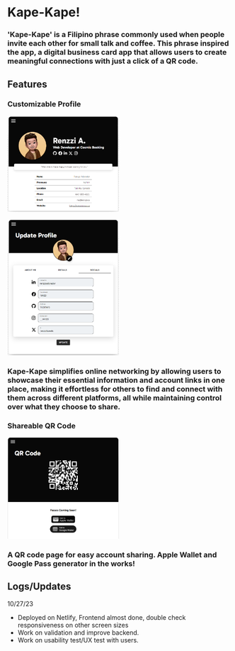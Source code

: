 # Kape-Kape!

### 'Kape-Kape' is a Filipino phrase commonly used when people invite each other for small talk and coffee. This phrase inspired the app, a digital business card app that allows users to create meaningful connections with just a click of a QR code.

## Features

### Customizable Profile

<img src='https://github.com/16bithero/kapekape-web/blob/main/public/Profile.png' width='50%'></img>


<img src='https://github.com/16bithero/kapekape-web/blob/main/public/Update.png' width='50%'></img>

<h3>Kape-Kape simplifies online networking by allowing users to showcase their essential information and account links in one place, making it effortless for others to find and connect with them across different platforms, all while maintaining control over what they choose to share.</h3>

### Shareable QR Code

<img src='https://github.com/16bithero/kapekape-web/blob/main/public/QRCode.png' width='50%'></img>

<h3>A QR code page for easy account sharing. Apple Wallet and Google Pass generator in the works!</h3>

## Logs/Updates

10/27/23
- Deployed on Netlify, Frontend almost done, double check responsiveness on other screen sizes
- Work on validation and improve backend.
- Work on usability test/UX test with users.
